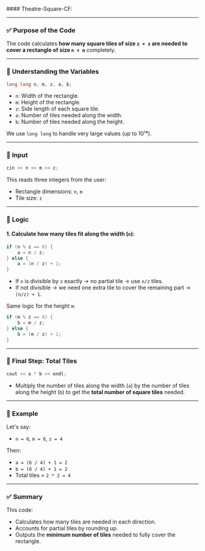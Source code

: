 #﻿### Theatre-Square-CF:



---

### ✅ **Purpose of the Code**

The code calculates **how many square tiles of size `z × z` are needed to cover a rectangle of size `n × m`** completely.

---

### 🧮 **Understanding the Variables**

```cpp
long long n, m, z, a, b;
```

* `n`: Width of the rectangle.
* `m`: Height of the rectangle.
* `z`: Side length of each square tile.
* `a`: Number of tiles needed along the width.
* `b`: Number of tiles needed along the height.

We use `long long` to handle very large values (up to 10¹⁸).

---

### 🔢 **Input**

```cpp
cin >> n >> m >> z;
```

This reads three integers from the user:

* Rectangle dimensions: `n`, `m`
* Tile size: `z`

---

### 📐 **Logic**

#### **1. Calculate how many tiles fit along the width (`n`):**

```cpp
if (n % z == 0) {
    a = n / z;
} else {
    a = (n / z) + 1;
}
```

* If `n` is divisible by `z` exactly → no partial tile → use `n/z` tiles.
* If not divisible → we need one extra tile to cover the remaining part → `(n/z) + 1`.

Same logic for the height `m`:

```cpp
if (m % z == 0) {
    b = m / z;
} else {
    b = (m / z) + 1;
}
```

---

### 🔲 **Final Step: Total Tiles**

```cpp
cout << a * b << endl;
```

* Multiply the number of tiles along the width (`a`) by the number of tiles along the height (`b`) to get the **total number of square tiles** needed.

---

### 🧠 Example

Let's say:

* `n = 6`, `m = 6`, `z = 4`

Then:

* `a = (6 / 4) + 1 = 2`
* `b = (6 / 4) + 1 = 2`
* Total tiles = `2 * 2 = 4`

---

### ✅ Summary

This code:

* Calculates how many tiles are needed in each direction.
* Accounts for partial tiles by rounding up.
* Outputs the **minimum number of tiles** needed to fully cover the rectangle.

